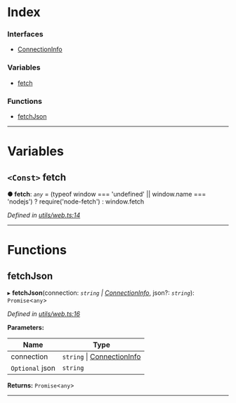 

# Index

### Interfaces

* [ConnectionInfo](../interfaces/_utils_web_.connectioninfo.md)

### Variables

* [fetch](_utils_web_.md#fetch)

### Functions

* [fetchJson](_utils_web_.md#fetchjson)

---

# Variables

<a id="fetch"></a>

## `<Const>` fetch

**● fetch**: *`any`* =  (typeof window === 'undefined' || window.name === 'nodejs') ? require('node-fetch') : window.fetch

*Defined in [utils/web.ts:14](https://github.com/nearprotocol/nearlib/blob/be246a3/src.ts/utils/web.ts#L14)*

___

# Functions

<a id="fetchjson"></a>

##  fetchJson

▸ **fetchJson**(connection: *`string` \| [ConnectionInfo](../interfaces/_utils_web_.connectioninfo.md)*, json?: *`string`*): `Promise`<`any`>

*Defined in [utils/web.ts:16](https://github.com/nearprotocol/nearlib/blob/be246a3/src.ts/utils/web.ts#L16)*

**Parameters:**

| Name | Type |
| ------ | ------ |
| connection | `string` \| [ConnectionInfo](../interfaces/_utils_web_.connectioninfo.md) |
| `Optional` json | `string` |

**Returns:** `Promise`<`any`>

___

